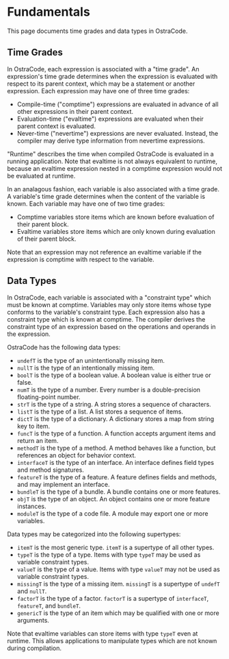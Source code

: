 
# Fundamentals

This page documents time grades and data types in OstraCode.

## Time Grades

In OstraCode, each expression is associated with a "time grade". An expression's time grade determines when the expression is evaluated with respect to its parent context, which may be a statement or another expression. Each expression may have one of three time grades:

* Compile-time ("comptime") expressions are evaluated in advance of all other expressions in their parent context.
* Evaluation-time ("evaltime") expressions are evaluated when their parent context is evaluated.
* Never-time ("nevertime") expressions are never evaluated. Instead, the compiler may derive type information from nevertime expressions.

"Runtime" describes the time when compiled OstraCode is evaluated in a running application. Note that evaltime is not always equivalent to runtime, because an evaltime expression nested in a comptime expression would not be evaluated at runtime.

In an analagous fashion, each variable is also associated with a time grade. A variable's time grade determines when the content of the variable is known. Each variable may have one of two time grades:

* Comptime variables store items which are known before evaluation of their parent block.
* Evaltime variables store items which are only known during evaluation of their parent block.

Note that an expression may not reference an evaltime variable if the expression is comptime with respect to the variable.

## Data Types

In OstraCode, each variable is associated with a "constraint type" which must be known at comptime. Variables may only store items whose type conforms to the variable's constraint type. Each expression also has a constraint type which is known at comptime. The compiler derives the constraint type of an expression based on the operations and operands in the expression.

OstraCode has the following data types:

* `undefT` is the type of an unintentionally missing item.
* `nullT` is the type of an intentionally missing item.
* `boolT` is the type of a boolean value. A boolean value is either true or false.
* `numT` is the type of a number. Every number is a double-precision floating-point number.
* `strT` is the type of a string. A string stores a sequence of characters.
* `listT` is the type of a list. A list stores a sequence of items.
* `dictT` is the type of a dictionary. A dictionary stores a map from string key to item.
* `funcT` is the type of a function. A function accepts argument items and return an item.
* `methodT` is the type of a method. A method behaves like a function, but references an object for behavior context.
* `interfaceT` is the type of an interface. An interface defines field types and method signatures.
* `featureT` is the type of a feature. A feature defines fields and methods, and may implement an interface.
* `bundleT` is the type of a bundle. A bundle contains one or more features.
* `objT` is the type of an object. An object contains one or more feature instances.
* `moduleT` is the type of a code file. A module may export one or more variables.

Data types may be categorized into the following supertypes:

* `itemT` is the most generic type. `itemT` is a supertype of all other types.
* `typeT` is the type of a type. Items with type `typeT` may be used as variable constraint types.
* `valueT` is the type of a value. Items with type `valueT` may not be used as variable constraint types.
* `missingT` is the type of a missing item. `missingT` is a supertype of `undefT` and `nullT`.
* `factorT` is the type of a factor. `factorT` is a supertype of `interfaceT`, `featureT`, and `bundleT`.
* `genericT` is the type of an item which may be qualified with one or more arguments.

Note that evaltime variables can store items with type `typeT` even at runtime. This allows applications to manipulate types which are not known during compilation.


